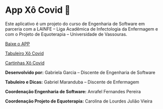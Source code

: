 # App Xô Covid :game_die:
Este aplicativo é um projeto do curso de Engenharia de Software em parceria com a LAINFE – Liga Acadêmica de Infectologia da Enfermagem e com o Projeto de Equoterapia – Universidade de Vassouras.

[Baixe o APP](https://github.com/gabsgc/app_xocovid/blob/master/ProjetoGame.apk)

[Tabuleiro Xô Covid](https://github.com/gabsgc/app_xocovid/blob/master/Tabuleiro%20-%20Trilha%20Xo%CC%82Covid.pdf)

[Cartinhas Xô Covid](https://github.com/gabsgc/app_xocovid/blob/master/Cartinhas%20X%C3%B4Covid.pdf)

**Desenvolvido por:**
Gabriela Garcia – Discente de Engenharia de Software

**Tabuleiro e Dicas:** 
Gabriel Maranduba  – Discente de Enfermagem

**Coordenação Engenharia de Software:**
Anrafel Fernandes Pereira 

**Coordenação Projeto de Equoterapia:**
Carolina de Lourdes Julião Vieira
